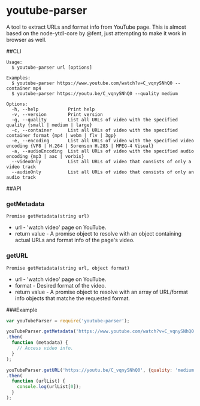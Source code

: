 # youtube-parser
A tool to extract URLs and format info from YouTube page.
This is almost based on the node-ytdl-core by @fent, just attempting to make it work in browser as well.

##CLI

```
Usage:
  $ youtube-parser url [options]

Examples:
  $ youtube-parser https://www.youtube.com/watch?v=C_vqnySNhQ0 --container mp4
  $ youtube-parser https://youtu.be/C_vqnySNhQ0 --quality medium

Options:
  -h, --help           Print help
  -v, --version        Print version
  -q, --quality        List all URLs of video with the specified quality {small | medium | large}
  -c, --container      List all URLs of video with the specified container format {mp4 | webm | flv | 3gp}
  -e, --encoding       List all URLs of video with the specified video encoding {VP8 | H.264 | Sorenson H.283 | MPEG-4 Visual}
  -a, --audioEncoding  List all URLs of video with the specified audio encoding {mp3 | aac | vorbis}
  --videoOnly          List all URLs of video that consists of only a video track
  --audioOnly          List all URLs of video that consists of only an audio track
```

##API

### getMetadata
```
Promise getMetadata(string url)
```

* url - 'watch video' page on YouTube.
* return value - A promise object to resolve with an object containing actual URLs and format info of the page's video.

### getURL
```
Promise getMetadata(string url, object format)
```

* url - 'watch video' page on YouTube.
* format - Desired format of the video.
* return value - A promise object to resolve with an array of URL/format info objects that matche the requested format.

###Example
```js
var youTubeParser = require('youtube-parser');

youTubeParser.getMetadata('https://www.youtube.com/watch?v=C_vqnySNhQ0')
.then(
  function (metadata) {
    // Access video info.
  }
);

youTubeParser.getURL('https://youtu.be/C_vqnySNhQ0', {quality: 'medium', container: 'mp4'})
.then(
  function (urlList) {
    console.log(urlList[0]);
  }
);
```
